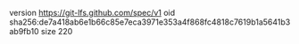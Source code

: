 version https://git-lfs.github.com/spec/v1
oid sha256:de7a418ab6e1b66c85e7eca3971e353a4f868fc4818c7619b1a5641b3ab9fb10
size 220
